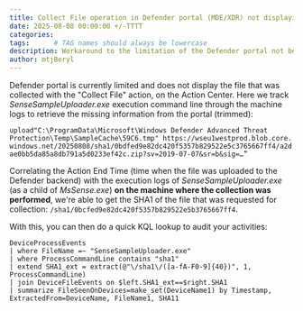 ```yaml
---
title: Collect File operation in Defender portal (MDE/XDR) not displaying file collected
date: 2025-08-08 00:00:00 +/-TTTT
categories: 
tags:      # TAG names should always be lowercase
description: Workaround to the limitation of the Defender portal not being able to display which file was collected through the "Collect File" action.
author: mtjBeryl
---
```


Defender portal is currently limited and does not display the file that was collected with the "Collect File" action, on the Action Center. Here we track *SenseSampleUploader.exe* execution command line through the machine logs to retrieve the missing information from the portal (trimmed):

`upload"C:\ProgramData\Microsoft\Windows Defender Advanced Threat Protection\Temp\SampleCache\59C6.tmp" https://wseu1westprod.blob.core.windows.net/20250808/sha1/0bdfed9e82dc420f5357b829522e5c3765667ff4/a2dae0bb5da85a8db791a5d0233ef42c.zip?sv=2019-07-07&sr=b&sig=…”`

Correlating the Action End Time (time when the file was uploaded to the Defender backend) with the execution logs of *SenseSampleUploader.exe* (as a child of *MsSense.exe*) **on the machine where the collection was performed**, we're able to get the SHA1 of the file that was requested for collection: `/sha1/0bcfed9e82dc420f5357b829522e5b3765667ff4`.

With this, you can then do a quick KQL lookup to audit your activities:

```
DeviceProcessEvents
| where FileName =~ "SenseSampleUploader.exe"
| where ProcessCommandLine contains "sha1"
| extend SHA1_ext = extract(@"\/sha1\/([a-fA-F0-9]{40})", 1, ProcessCommandLine)
| join DeviceFileEvents on $left.SHA1_ext==$right.SHA1
| summarize FileSeenOnDevices=make_set(DeviceName1) by Timestamp, ExtractedFrom=DeviceName, FileName1, SHA11
```

